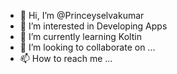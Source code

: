 - 👋 Hi, I’m @Princeyselvakumar
- 👀 I’m interested in Developing Apps
- 🌱 I’m currently learning Koltin
- 💞️ I’m looking to collaborate on ...
- 📫 How to reach me ...

<!---
Princeyselvakumar/Princeyselvakumar is a ✨ special ✨ repository because its `README.md` (this file) appears on your GitHub profile.
You can click the Preview link to take a look at your changes.
--->
